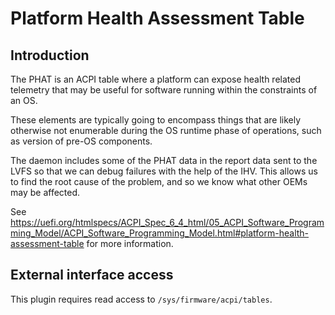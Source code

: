 Platform Health Assessment Table
================================

Introduction
------------

The PHAT is an ACPI table where a platform can expose health related telemetry
that may be useful for software running within the constraints of an OS.

These elements are typically going to encompass things that are likely otherwise
not enumerable during the OS runtime phase of operations, such as version of
pre-OS components.

The daemon includes some of the PHAT data in the report data sent to the LVFS
so that we can debug failures with the help of the IHV. This allows us to find
the root cause of the problem, and so we know what other OEMs may be affected.

See https://uefi.org/htmlspecs/ACPI_Spec_6_4_html/05_ACPI_Software_Programming_Model/ACPI_Software_Programming_Model.html#platform-health-assessment-table
for more information.

External interface access
-------------------------
This plugin requires read access to `/sys/firmware/acpi/tables`.
